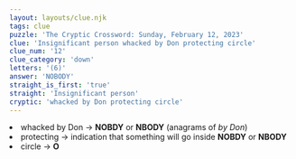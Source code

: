 ```yaml
---
layout: layouts/clue.njk
tags: clue
puzzle: 'The Cryptic Crossword: Sunday, February 12, 2023'
clue: 'Insignificant person whacked by Don protecting circle'
clue_num: '12'
clue_category: 'down'
letters: '(6)'
answer: 'NOBODY'
straight_is_first: 'true'
straight: 'Insignificant person'
cryptic: 'whacked by Don protecting circle'
---
```

<li>whacked by Don → <b>NOBDY</b> or <b>NBODY</b> (anagrams of <i> by Don</i>)</li>
<li>protecting → indication that something will go inside <b>NOBDY</b> or <b>NBODY</b></li>
<li>circle → <b>O</b></li>